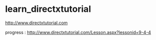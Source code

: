 # learn_directxtutorial

http://www.directxtutorial.com

progress :
http://www.directxtutorial.com/Lesson.aspx?lessonid=9-4-4 
